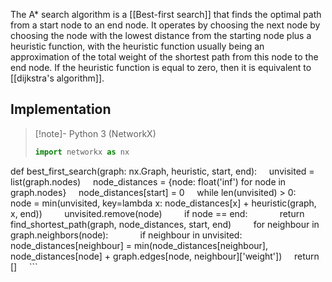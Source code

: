 The A* search algorithm is a [[Best-first search]] that finds the optimal path from a start node to an end node. It operates by choosing the next node by choosing the node with the lowest distance from the starting node plus a heuristic function, with the heuristic function usually being an approximation of the total weight of the shortest path from this node to the end node. If the heuristic function is equal to zero, then it is equivalent to [[dijkstra's algorithm]].

## Implementation

> [!note]- Python 3 (NetworkX)
>  ```python
>  import networkx as nx
>  
 def best_first_search(graph: nx.Graph, heuristic, start, end):
     unvisited = list(graph.nodes)
     node_distances = {node: float('inf') for node in graph.nodes}
     node_distances[start] = 0
     while len(unvisited) > 0:
         node = min(unvisited, key=lambda x: node_distances[x] + heuristic(graph, x, end))
         unvisited.remove(node)
         if node == end:
             return find_shortest_path(graph, node_distances, start, end)
         for neighbour in graph.neighbors(node):
             if neighbour in unvisited:
                 node_distances[neighbour] = min(node_distances[neighbour],  node_distances[node] + graph.edges[node, neighbour]['weight'])
    return []
    ```
